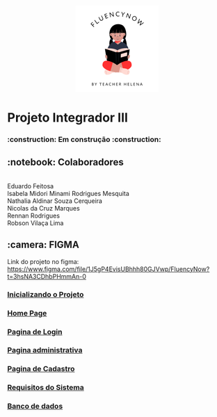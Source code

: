 <p align="center">
<img src="./fluencyNow/WebContent/resources/images/Logo.png"/>
</p>

<h1>  
    Projeto Integrador III
</h1>

<h3>  
    :construction:  Em construção  :construction:
</h3>

<h2>
:notebook: Colaboradores
</h2>

<p> 
    <br>
    Eduardo Feitosa <br>
    Isabela Midori Minami Rodrigues Mesquita <br>
    Nathalia Aldinar Souza Cerqueira <br>
    Nicolas da Cruz Marques <br>
    Rennan Rodrigues <br>
    Robson Vilaça Lima <br>
</p>

<h2>
:camera: FIGMA
</h2>

Link do projeto no figma: https://www.figma.com/file/1J5gP4EvisUBhhh80GJVwp/FluencyNow?t=3hsNA3CDhbPHmmAn-0

### [Inicializando o Projeto](./Readme/ACCESSPAGE.md)

### [Home Page](./Readme/HOMEPAGE.md)

### [Pagina de Login](./Readme/LOGINPAGE.md)

### [Pagina administrativa](./Readme/BUSINESSPAGE.md)

### [Pagina de Cadastro](./Readme/REGISTERPAGE.md)

### [Requisitos do Sistema](./Readme/REQUIREMENTS.md)

### [Banco de dados](./Readme/DATABASE.md)

